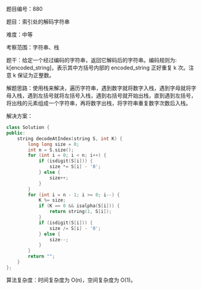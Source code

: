 题目编号：880

题目：索引处的解码字符串

难度：中等

考察范围：字符串、栈

题干：给定一个经过编码的字符串，返回它解码后的字符串。编码规则为: k[encoded_string]，表示其中方括号内部的 encoded_string 正好重复 k 次。注意 k 保证为正整数。

解题思路：使用栈来解决，遍历字符串，遇到数字就将数字入栈，遇到字母就将字母入栈，遇到左括号就将左括号入栈，遇到右括号就开始出栈，直到遇到左括号，将出栈的元素组成一个字符串，再将数字出栈，将字符串重复数字次数后入栈。

解决方案：

```cpp
class Solution {
public:
    string decodeAtIndex(string S, int K) {
        long long size = 0;
        int n = S.size();
        for (int i = 0; i < n; i++) {
            if (isdigit(S[i])) {
                size *= S[i] - '0';
            } else {
                size++;
            }
        }
        for (int i = n - 1; i >= 0; i--) {
            K %= size;
            if (K == 0 && isalpha(S[i])) {
                return string(1, S[i]);
            }
            if (isdigit(S[i])) {
                size /= S[i] - '0';
            } else {
                size--;
            }
        }
        return "";
    }
};
```

算法复杂度：时间复杂度为 O(n)，空间复杂度为 O(1)。